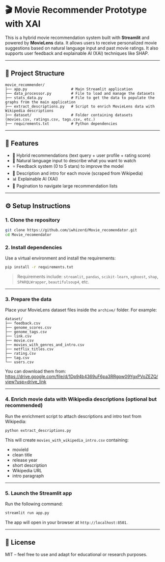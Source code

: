 
# 🎬 Movie Recommender Prototype with XAI

This is a hybrid movie recommendation system built with **Streamlit** and powered by **MovieLens** data. It allows users to receive personalized movie suggestions based on natural language input and past movie ratings. It also supports user feedback and explainable AI (XAI) techniques like SHAP.

---

## 📂 Project Structure

```
movie_recommender/
├── app.py                    # Main Streamlit application
├── data_processor.py         # File to load and manage the datasets
├── stats_data.py             # File to get the data to populate the graphs from the main application
├── extract_descriptions.py   # Script to enrich MovieLens data with Wikipedia descriptions
├── dataset/                  # Folder containing datasets (movies.csv, ratings.csv, tags.csv, etc.)
├── requirements.txt          # Python dependencies
```

---

## 🚀 Features

- 🎯 Hybrid recommendations (text query + user profile + rating score)
- 💬 Natural language input to describe what you want to watch
- ⭐ Feedback system (0 to 5 stars) to improve the model
- 📖 Description and intro for each movie (scraped from Wikipedia)
- 📊 Explainable AI (XAI)
- 📄 Pagination to navigate large recommendation lists

---

## ⚙️ Setup Instructions

### 1. Clone the repository

```bash
git clone https://github.com/iwhizerd/Movie_recomendator.git
cd Movie_recomendator
```

### 2. Install dependencies

Use a virtual environment and install the requirements:

```bash
pip install -r requirements.txt
```

> Requirements include: `streamlit`, `pandas`, `scikit-learn`, `xgboost`, `shap`, `SPARQLWrapper`, `beautifulsoup4`, etc.

---

### 3. Prepare the data

Place your MovieLens dataset files inside the `archive/` folder. For example:

```
dataset/
├── feedback.csv
├── genome_scores.csv
├── genome_tags.csv
├── link.csv
├── movie.csv
├── movies_with_genres_and_intro.csv
├── netflix_titles.csv
├── rating.csv
├── tag.csv
└── users.csv
```

You can download them from: https://drive.google.com/file/d/1Dp94b4369uF6pa3RRgpw09YgxPVoZEZQ/view?usp=drive_link

---

### 4. Enrich movie data with Wikipedia descriptions (optional but recommended)

Run the enrichment script to attach descriptions and intro text from Wikipedia:

```bash
python extract_descriptions.py
```

This will create `movies_with_wikipedia_intro.csv` containing:
- movieId
- clean title
- release year
- short description
- Wikipedia URL
- intro paragraph

---

### 5. Launch the Streamlit app

Run the following command:

```bash
streamlit run app.py
```

The app will open in your browser at `http://localhost:8501`.

---


## 📄 License

MIT – feel free to use and adapt for educational or research purposes.
